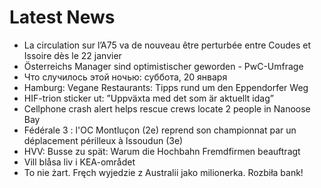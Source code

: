 # Latest News
-  La circulation sur l’A75 va de nouveau être perturbée entre Coudes et Issoire dès le 22 janvier
-  Österreichs Manager sind optimistischer geworden - PwC-Umfrage
-  Что случилось этой ночью: суббота, 20 января
-  Hamburg: Vegane Restaurants: Tipps rund um den Eppendorfer Weg
-  HIF-trion sticker ut: ”Uppväxta med det som är aktuellt idag”
-  Cellphone crash alert helps rescue crews locate 2 people in Nanoose Bay
-  Fédérale 3 : l'OC Montluçon (2e) reprend son championnat par un déplacement périlleux à Issoudun (3e)
-  HVV: Busse zu spät: Warum die Hochbahn Fremdfirmen beauftragt
-  Vill blåsa liv i KEA-området
-  To nie żart. Fręch wyjedzie z Australii jako milionerka. Rozbiła bank!
